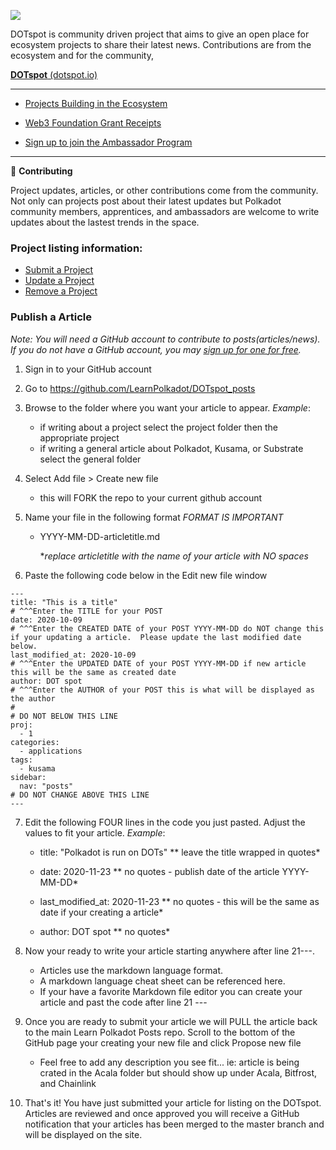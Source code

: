 ![](https://www.dotspot.io/assets/images/dotspot_learnlogo3.png)

DOTspot is community driven project that aims to give an open place for ecosystem projects to share their latest news. Contributions are from the ecosystem and for the community,

**<a href="https://www.dotspot.io" target="_blank">DOTspot** (dotspot.io)</a>

---

- <a href="https://www.dotspot.io/projects/" target="_blank">Projects Building in the Ecosystem</a>

- <a href="https://www.dotspot.io/web3grants/" target="_blank">Web3 Foundation Grant Receipts</a>

- <a href="https://share.hsforms.com/1LtBuOi1bSs-p8XGXC_hoyw4752a" target="_blank">Sign up to join the Ambassador Program</a>

---

👷 **Contributing**

Project updates, articles, or other contributions come from the community. Not only can projects post about their latest updates but Polkadot community members, apprentices, and ambassadors are welcome to write updates about the lastest trends in the space. 

### Project listing information:

- [Submit a Project](https://www.dotspot.io/listing/submit/)
- [Update a Project](https://www.dotspot.io/listing/update/)
- [Remove a Project](https://www.dotspot.io/listing/remove/)

### Publish a Article 

_Note: You will need a GitHub account to contribute to posts(articles/news). If you do not have a GitHub account, you may [sign up for one for free](https://github.com/join)._

1. Sign in to your GitHub account

2. Go to https://github.com/LearnPolkadot/DOTspot_posts

3. Browse to the folder where you want your article to appear.  *Example*:

   - if writing about a project select the project folder then the appropriate project
   - if writing a general article about Polkadot, Kusama, or Substrate select the general folder

4. Select Add file > Create new file

   - this will FORK the repo to your current github account

5. Name your file in the following format *FORMAT IS IMPORTANT*

   - YYYY-MM-DD-articletitle.md

     **replace articletitle with the name of your article with NO spaces*

6. Paste the following code below in the Edit new file window

```
---
title: "This is a title"
# ^^^Enter the TITLE for your POST 
date: 2020-10-09
# ^^^Enter the CREATED DATE of your POST YYYY-MM-DD do NOT change this if your updating a article.  Please update the last modified date below.
last_modified_at: 2020-10-09
# ^^^Enter the UPDATED DATE of your POST YYYY-MM-DD if new article this will be the same as created date 
author: DOT spot
# ^^^Enter the AUTHOR of your POST this is what will be displayed as the author 
#
# DO NOT BELOW THIS LINE
proj: 
  - 1
categories:
  - applications
tags:
  - kusama
sidebar:
  nav: "posts"
# DO NOT CHANGE ABOVE THIS LINE
---
```

7. Edit the following FOUR lines in the code you just pasted.  Adjust the values to fit your article.  *Example*:
   - title: "Polkadot is run on DOTs" 
     ** leave the title wrapped in quotes*
     
   - date: 2020-11-23
     ** no quotes - publish date of the article YYYY-MM-DD*
     
   - last_modified_at: 2020-11-23
     ** no quotes - this will be the same as date if your creating a article*

   - author: DOT spot
     ** no quotes*

7. Now your ready to write your article starting anywhere after line 21---.  

   - Articles use the markdown language format. 
   - A markdown language cheat sheet can be referenced here.  
   - If your have a favorite Markdown file editor you can create your article and past the code after line 21 ---

7. Once you are ready to submit your article we will PULL the article back to the main Learn Polkadot Posts repo. Scroll to the bottom of the GitHub page your creating your new file and click Propose new file

   - Feel free to add any description you see fit... ie: article is being crated in the Acala folder but should show up under Acala, Bitfrost, and Chainlink

7. That's it! You have just submitted your article for listing on the DOTspot.  Articles are reviewed and once approved you will receive a GitHub notification that your articles has been merged to the master branch and will be displayed on the site.
